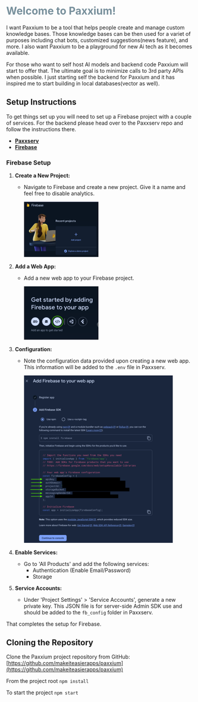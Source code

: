 # <span style="color:#78909c">Welcome to Paxxium!</span>

I want Paxxium to be a tool that helps people create and manage custom knowledge bases. Those knowledge bases can be then used for a variet of purposes including chat bots, customized suggestions(news feature), and more. I also want Paxxium to be a playground for new Ai tech as it becomes available.

For those who want to self host AI models and backend code Paxxium will start to offer that. The ultimate goal is to minimize calls to 3rd party APIs when possible. I just starting self the backend for Paxxium and it has inspired me to start building in local databases(vector as well).

## Setup Instructions

To get things set up you will need to set up a Firebase project with a couple of services. For the backend please head over to the Paxxserv repo and follow the instructions there.

- **[Paxxserv](https://github.com/makeiteasierapps/paxxserv)**
- **[Firebase](https://firebase.google.com/)**

### Firebase Setup

1. **Create a New Project:**
   - Navigate to Firebase and create a new project. Give it a name and feel free to disable analytics.

     <img src="readme/newProject.png" width="200">

2. **Add a Web App:**
   - Add a new web app to your Firebase project.

     <img src="readme/addApp.png" width="200">

3. **Configuration:**
   - Note the configuration data provided upon creating a new web app. This information will be added to the `.env` file in Paxxserv.

     <img src="readme/clientFirebaseConfig.png" width="400">

4. **Enable Services:**
   - Go to 'All Products' and add the following services:
     - Authentication (Enable Email/Password)
     - Storage

5. **Service Accounts:**
   - Under 'Project Settings' > 'Service Accounts', generate a new private key. This JSON file is for server-side Admin SDK use and should be added to the `fb_config` folder in Paxxserv.


That completes the setup for Firebase. 

## Cloning the Repository

Clone the Paxxium project repository from GitHub:
[https://github.com/makeiteasierapps/paxxium](https://github.com/makeiteasierapps/paxxium)

From the project root `npm install`

To start the project `npm start`


